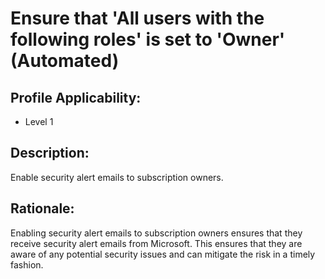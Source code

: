# Ensure that 'All users with the following roles' is set to 'Owner' (Automated)

## Profile Applicability:

- Level 1

## Description:

Enable security alert emails to subscription owners.

## Rationale:

Enabling security alert emails to subscription owners ensures that they receive security alert emails from Microsoft. This ensures that they are aware of any potential security issues and can mitigate the risk in a timely fashion.